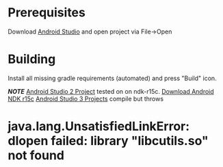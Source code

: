 # Prerequisites 
Download [Android Studio](https://developer.android.com/studio/index.html) and open project via File->Open

# Building
Install all missing gradle requirements (automated) and press "Build" icon.

***NOTE***
[Android Studio 2 Project](https://github.com/Mikelle02/android-opencl-test/tree/master/WorkingDir/Backup/Android%20Studio%202) tested on on ndk-r15c. [Download Android NDK r15c](https://developer.android.com/ndk/downloads/older_releases)
[Android Studio 3 Projects](https://github.com/Mikelle02/android-opencl-test/tree/master/WorkingDir/Backup/Android%20Studio%203) compile but throws <h1>java.lang.UnsatisfiedLinkError: dlopen failed: library "libcutils.so" not found</h1>

